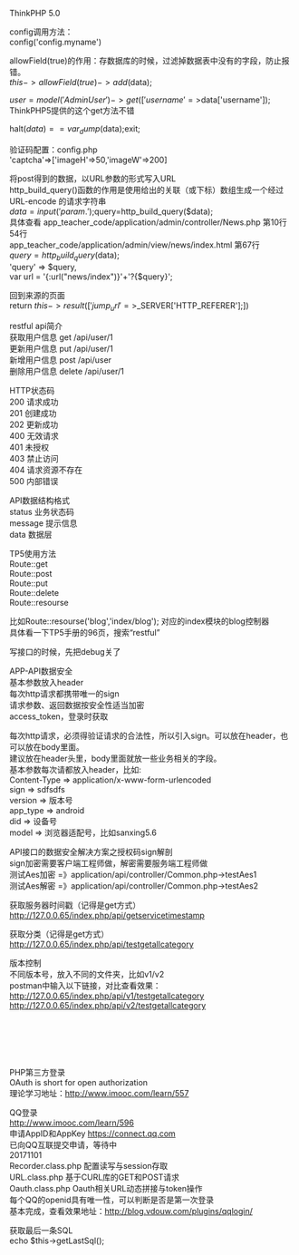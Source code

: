 ThinkPHP 5.0 <br>

config调用方法：<br>
config('config.myname') <br>

allowField(true)的作用：存数据库的时候，过滤掉数据表中没有的字段，防止报错。 <br>
$this->allowField(true)->add($data); <br>

$user=model('AdminUser')->get(['username'=>$data['username']); <br>
ThinkPHP5提供的这个get方法不错 <br>

halt($data) == var_dump($data);exit; <br>

验证码配置：config.php <br>
'captcha'=>['imageH'=>50,'imageW'=>200] <br>

将post得到的数据，以URL参数的形式写入URL <br>
http_build_query()函数的作用是使用给出的关联（或下标）数组生成一个经过 URL-encode 的请求字符串 <br>
$data=input('param.');$query=http_build_query($data); <br>
具体查看 app_teacher_code/application/admin/controller/News.php 第10行 54行 <br>
app_teacher_code/application/admin/view/news/index.html 第67行 <br>
$query = http_build_query($data); <br>
'query' => $query, <br>
var url = '{:url("news/index")}'+'?{$query}'; <br>

回到来源的页面 <br>
return $this->result(['jump_url'=>$_SERVER['HTTP_REFERER'];]) <br>

restful api简介 <br>
获取用户信息 get /api/user/1 <br>
更新用户信息 put /api/user/1 <br>
新增用户信息 post /api/user <br>
删除用户信息 delete /api/user/1 <br>

HTTP状态码 <br>
200 请求成功 <br>
201 创建成功 <br>
202 更新成功 <br>
400 无效请求 <br>
401 未授权 <br>
403 禁止访问 <br>
404 请求资源不存在 <br>
500 内部错误 <br>

API数据结构格式 <br>
status 业务状态码 <br>
message 提示信息 <br>
data 数据层 <br>

TP5使用方法 <br>
Route::get <br>
Route::post <br>
Route::put <br>
Route::delete <br>
Route::resourse <br>

比如Route::resourse('blog','index/blog'); 对应的index模块的blog控制器 <br>
具体看一下TP5手册的96页，搜索“restful” <br>

写接口的时候，先把debug关了 <br>

APP-API数据安全 <br>
基本参数放入header <br>
每次http请求都携带唯一的sign <br>
请求参数、返回数据按安全性适当加密 <br>
access_token，登录时获取 <br>

每次http请求，必须得验证请求的合法性，所以引入sign。可以放在header，也可以放在body里面。 <br>
建议放在header头里，body里面就放一些业务相关的字段。 <br>
基本参数每次请都放入header，比如: <br>
Content-Type => application/x-www-form-urlencoded <br>
sign => sdfsdfs <br>
version => 版本号 <br>
app_type => android <br>
did => 设备号 <br>
model => 浏览器适配号，比如sanxing5.6 <br>

API接口的数据安全解决方案之授权码sign解剖 <br>
sign加密需要客户端工程师做，解密需要服务端工程师做 <br>
测试Aes加密 =》application/api/controller/Common.php->testAes1 <br>
测试Aes解密 =》application/api/controller/Common.php->testAes2 <br>

获取服务器时间戳（记得是get方式） <br>
http://127.0.0.65/index.php/api/getservicetimestamp <br>

获取分类（记得是get方式） <br>
http://127.0.0.65/index.php/api/testgetallcategory <br>

版本控制 <br>
不同版本号，放入不同的文件夹，比如v1/v2 <br>
postman中输入以下链接，对比查看效果： <br>
http://127.0.0.65/index.php/api/v1/testgetallcategory <br>
http://127.0.0.65/index.php/api/v2/testgetallcategory <br>












<br><br><br><br><br>
PHP第三方登录 <br>
OAuth is short for open authorization <br>
理论学习地址：http://www.imooc.com/learn/557 <br>

QQ登录 <br>
http://www.imooc.com/learn/596 <br>
申请AppID和AppKey https://connect.qq.com <br>
已向QQ互联提交申请，等待中 <br>
20171101 <br>
Recorder.class.php 配置读写与session存取 <br>
URL.class.php 基于CURL库的GET和POST请求 <br>
Oauth.class.php Oauth相关URL动态拼接与token操作 <br>
每个QQ的openid具有唯一性，可以判断是否是第一次登录 <br>
基本完成，查看效果地址：http://blog.vdouw.com/plugins/qqlogin/ <br>

获取最后一条SQL <br>
echo $this->getLastSql(); <br>






